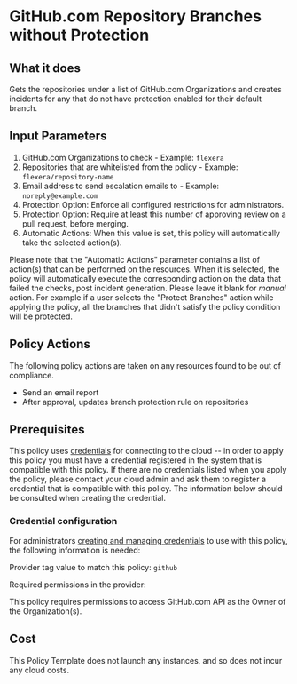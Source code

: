 # GitHub.com Repository Branches without Protection

## What it does

Gets the repositories under a list of GitHub.com Organizations and creates incidents for any that do not have protection enabled for their default branch.

## Input Parameters

1. GitHub.com Organizations to check - Example: `flexera`
1. Repositories that are whitelisted from the policy - Example: `flexera/repository-name`
1. Email address to send escalation emails to - Example: `noreply@example.com`
1. Protection Option: Enforce all configured restrictions for administrators.
1. Protection Option: Require at least this number of approving review on a pull request, before merging.
1. Automatic Actions: When this value is set, this policy will automatically take the selected action(s).

Please note that the "Automatic Actions" parameter contains a list of action(s) that can be performed on the resources. When it is selected, the policy will automatically execute the corresponding action on the data that failed the checks, post incident generation. Please leave it blank for *manual* action.
For example if a user selects the "Protect Branches" action while applying the policy, all the branches that didn't satisfy the policy condition will be protected.

## Policy Actions

The following policy actions are taken on any resources found to be out of compliance.

- Send an email report
- After approval, updates branch protection rule on repositories

## Prerequisites

This policy uses [credentials](https://docs.rightscale.com/policies/users/guides/credential_management.html)
for connecting to the cloud -- in order to apply this policy you must have a credential registered in the system that is compatible with this policy. If there are no
credentials listed when you apply the policy, please contact your cloud admin and ask them to register a credential that is compatible with this policy. The information below should be consulted when creating the credential.

### Credential configuration

For administrators [creating and managing credentials](https://docs.rightscale.com/policies/users/guides/credential_management.html) to use with this policy, the following information is needed:

Provider tag value to match this policy: `github`

Required permissions in the provider:

This policy requires permissions to access GitHub.com API as the Owner of the Organization(s).

## Cost

This Policy Template does not launch any instances, and so does not incur any cloud costs.


